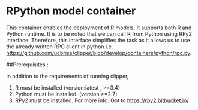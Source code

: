 # RPython model container 

This container enables the deployment of R models. It supports both R and Python runtime. It is to be noted that we can call R from Python using RPy2 interface. Therefore, this interface simplifies the task as it allows us to use the already written RPC client in python i.e.  <https://github.com/ucbrise/clipper/blob/develop/containers/python/rpc.py>.


##Prerequisites :

In addition to the requirements of running clipper, 

1. R must be installed (version:latest , >=3.4)
2. Python must be installed. (version >=2.7) 
3. RPy2 must be installed. For more info. Got to <https://rpy2.bitbucket.io/>

